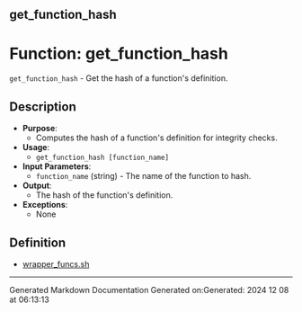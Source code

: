 ## get_function_hash
# Function: get_function_hash
`get_function_hash` - Get the hash of a function's definition.
## Description
- **Purpose**: 
  - Computes the hash of a function's definition for integrity checks.
- **Usage**: 
  - `get_function_hash [function_name]`
- **Input Parameters**: 
  - `function_name` (string) - The name of the function to hash.
- **Output**: 
  - The hash of the function's definition.
- **Exceptions**: 
  - None
## Definition
* [wrapper_funcs.sh](/docs/shdoc/bin/shinclude/wrapper_funcs_sh.md)

---
Generated Markdown Documentation
Generated on:Generated: 2024 12 08 at 06:13:13

